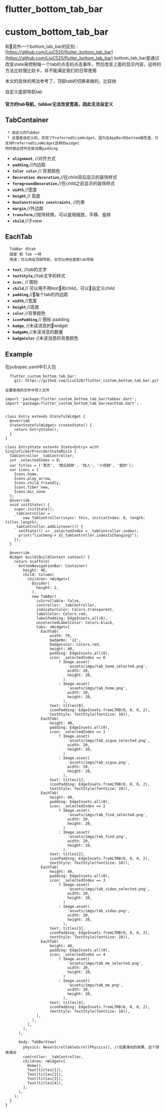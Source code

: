 # flutter_bottom_tab_bar
# custom_bottom_tab_bar

和另外一个bottom_tab_bar的区别：[https://github.com/LiuC520/flutter_bottom_tab_bar](https://github.com/LiuC520/flutter_bottom_tab_bar)
bottom_tab_bar是通过改变state来控制每一个tab的点击的点击事件，然后改变上面的显示内容，这样的方法比较慢比较卡，并不能满足我们的日常使用

本文的具体的用法参考了，顶部tab的切换来做的，比较快


自定义底部导航tab

#### 官方的tab导航，tabbar无法改变宽高，因此无法自定义

## TabContainer
```
 * 自定义的TabBar
 * 这里是自定义的，实现了PreferredSizeWidget，因为在AppBar的bottom属性里，只支持PreferredSizeWidget这样的widget
同时是此控件还能设置padding

```
*   **```alignment```**,    //对齐方式
*    **```padding```**,//内边距
*   **```Color color```**,// 背景颜色
*   **```Decoration decoration```**,//在child背后显示的装饰样式
*   **```foregroundDecoration```**,//在child之前显示的装饰样式
*   **```width```**,//宽度
*   **```height```**,// 高度
*   **```BoxConstraints constraints```**, //约束
*   **```margin```**,//外边距
*   **```transform```**,//矩阵转换，可以是用缩放，平移、旋转
*   **```child```**,//子view


## EachTab
```
  TabBar 的tab
  就是 和 Tab 一样
  用途：可以用在顶部导航，也可以用在底部tab导航
```

*   **```text```**, //tab的文字
*   **```textStyle```**,//tab文字的样式
*   **```icon,```** // 图标
*   **```child```**,// 可以用不用text和child，可以自定义child
*   **```padding```**,//每个tab的内边距
*   **```width```**,//宽度
*   **```height```**,//高度
*   **```color```**,//背景颜色
*   **```iconPadding```**,// 图标 padding
*   **```badge```**, //未读消息的widget
*   **```badgeNo```**,//未读消息的数量
*   **```badgeColor```** //未读消息的背景颜色


## Example
在pubspec.yaml中引入包
```
  flutter_custom_bottom_tab_bar:
    git: https://github.com/LiuC520/flutter_custom_bottom_tab_bar.git
```

```
在要使用的文件中导入文件

import 'package:flutter_custom_bottom_tab_bar/tabbar.dart';
import 'package:flutter_custom_bottom_tab_bar/eachtab.dart';
```

```

class Entry extends StatefulWidget {
  @override
  State<StatefulWidget> createState() {
    return EntryState();
  }
}

class EntryState extends State<Entry> with SingleTickerProviderStateMixin {
  TabController _tabController;
  int _selectedIndex = 0;
  var titles = ['首页', '西瓜视频', '找人', '小视频', '我的'];
  var icons = [
    Icons.home,
    Icons.play_arrow,
    Icons.child_friendly,
    Icons.fiber_new,
    Icons.mic_none
  ];
  @override
  void initState() {
    super.initState();
    _tabController =
        new TabController(vsync: this, initialIndex: 0, length: titles.length);
    _tabController.addListener(() {
      setState(() => _selectedIndex = _tabController.index);
      print("liucheng-> ${_tabController.indexIsChanging}");
    });
  }

  @override
  Widget build(BuildContext context) {
    return Scaffold(
      bottomNavigationBar: Container(
        height: 46,
        child: Column(
          children: <Widget>[
            Divider(
              height: 2,
            ),
            new TabBar(
              isScrollable: false,
              controller: _tabController,
              indicatorColor: Colors.transparent,
              labelColor: Colors.red,
              labelPadding: EdgeInsets.all(0),
              unselectedLabelColor: Colors.black,
              tabs: <Widget>[
                EachTab(
                    width: 70,
                    badgeNo: '12',
                    badgeColor: Colors.red,
                    height: 40,
                    padding: EdgeInsets.all(0),
                    icon: _selectedIndex == 0
                        ? Image.asset(
                            'assets/imgs/tab_home_selected.png',
                            width: 20,
                            height: 20,
                          )
                        : Image.asset(
                            'assets/imgs/tab_home.png',
                            width: 20,
                            height: 20,
                          ),
                    text: titles[0],
                    iconPadding: EdgeInsets.fromLTRB(0, 0, 0, 2),
                    textStyle: TextStyle(fontSize: 10)),
                EachTab(
                    height: 40,
                    padding: EdgeInsets.all(0),
                    icon: _selectedIndex == 1
                        ? Image.asset(
                            'assets/imgs/tab_xigua_selected.png',
                            width: 20,
                            height: 20,
                          )
                        : Image.asset(
                            'assets/imgs/tab_xigua.png',
                            width: 20,
                            height: 20,
                          ),
                    text: titles[1],
                    iconPadding: EdgeInsets.fromLTRB(0, 0, 0, 2),
                    textStyle: TextStyle(fontSize: 10)),
                EachTab(
                    height: 40,
                    padding: EdgeInsets.all(0),
                    icon: _selectedIndex == 2
                        ? Image.asset(
                            'assets/imgs/tab_find_selected.png',
                            width: 20,
                            height: 20,
                          )
                        : Image.asset(
                            'assets/imgs/tab_find.png',
                            width: 20,
                            height: 20,
                          ),
                    text: titles[2],
                    iconPadding: EdgeInsets.fromLTRB(0, 0, 0, 2),
                    textStyle: TextStyle(fontSize: 10)),
                EachTab(
                    height: 40,
                    padding: EdgeInsets.all(0),
                    icon: _selectedIndex == 3
                        ? Image.asset(
                            'assets/imgs/tab_video_selected.png',
                            width: 20,
                            height: 20,
                          )
                        : Image.asset(
                            'assets/imgs/tab_video.png',
                            width: 20,
                            height: 20,
                          ),
                    text: titles[3],
                    iconPadding: EdgeInsets.fromLTRB(0, 0, 0, 2),
                    textStyle: TextStyle(fontSize: 10)),
                EachTab(
                    height: 40,
                    padding: EdgeInsets.all(0),
                    icon: _selectedIndex == 4
                        ? Image.asset(
                            'assets/imgs/tab_me_selected.png',
                            width: 20,
                            height: 20,
                          )
                        : Image.asset(
                            'assets/imgs/tab_me.png',
                            width: 20,
                            height: 20,
                          ),
                    text: titles[4],
                    iconPadding: EdgeInsets.fromLTRB(0, 0, 0, 2),
                    textStyle: TextStyle(fontSize: 10)),
              ],
            ),
          ],
        ),
      ),

      body: TabBarView(
        physics: NeverScrollableScrollPhysics(), //设置滑动的效果，这个禁用滑动
        controller: _tabController,
        children: <Widget>[
          Home(),
          Text(titles[1]),
          Text(titles[2]),
          Text(titles[3]),
          Text(titles[4]),
        ],
      ),
    );
  }
}


```
